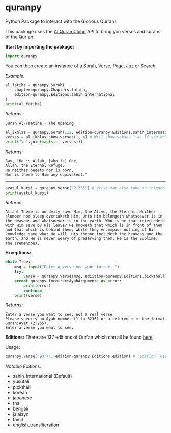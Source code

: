 # quranpy
Python Package to interact with the Glorious Qur'an!

This package uses the [Al Quran Cloud](https://alquran.cloud/) API to bring you verses and surahs of the Qur'an.


**Start by importing the package:**
```py
import quranpy
```

You can then create an instance of a Surah, Verse, Page, Juz or Search.

*Example:*
```py
al_fatiha = quranpy.Surah(
    chapter=quranpy.Chapters.fatiha, 
    edition=quranpy.Editions.sahih_international
)
print(al_fatiha)
```

*Returns:*
```py
Surah Al-Faatiha - The Opening
```

```py
al_ikhlas = quranpy.Surah(112, edition=quranpy.Editions.sahih_international)
verses = al_ikhlas.show_verses(1, 4) # Will show verses 1-4. If you only want one verse, the second argument is not necessary
print("\n".join(map(str, verses)))
```

*Returns:*
```
Say, "He is Allah, [who is] One,
Allah, the Eternal Refuge.
He neither begets nor is born,
Nor is there to Him any equivalent."
```
<hr>

```py
ayatul_kursi = quranpy.Verse("2:255") # Verse may also take an integer as it's first argument. `Verse(262)` would accomplish the same thing here.
print(ayatul_kursi)
```

*Returns:*
```
Allah! There is no deity save Him, the Alive, the Eternal. Neither slumber nor sleep overtaketh Him. Unto Him belongeth whatsoever is in the heavens and whatsoever is in the earth. Who is he that intercedeth with Him save by His leave? He knoweth that which is in front of them and that which is behind them, while they encompass nothing of His knowledge save what He will. His throne includeth the heavens and the earth, and He is never weary of preserving them. He is the Sublime, the Tremendous.
```

**Exceptions:**
```py
while True:
    msg = input("Enter a verse you want to see: ")
    try:
        verse = quranpy.Verse(msg, ediition=quranpy.Editions.pickthall)
    except quranpy.IncorrectAyahArguments as error:
        print(error)
        continue
    print(verse)
```

*Returns:*
```
Enter a verse you want to see: not a real verse
Please specify an Ayah number (1 to 6236) or a reference in the format Surah:Ayat (2:255).
Enter a verse you want to see: 
```

**Editions:**
There are 137 editions of Qur'an which can all be found [here](https://github.com/niztg/quranpy/blob/master/quranpy/editions.py)

Usage:
```py
quranpy.Verse("93:7", edition=quranpy.Editions.edition) # `edition` here is being replaced
```

*Notable Editions:*
- sahih_international (Default)
- yusufali
- pickthall
- korean
- japanese
- thai
- bengali
- jalalayn
- tamil
- english_transliteration
